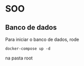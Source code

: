 # SOO

## Banco de dados
Para iniciar o banco de dados, rode  

```
docker-compose up -d
```

na pasta root
